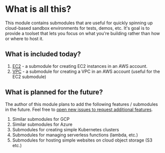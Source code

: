
# What is all this?

This module contains submodules that are useful for quickly spinning up cloud-based sandbox environments for tests, demos, etc. It's goal is to provide a toolset that lets you focus on what you're building rather than how or where to host it. 

## What is included today?

1. [EC2](https://github.com/estib/terraform-cloud-sandbox/tree/main/modules/ec2) - a submodule for creating EC2 instances in an AWS account.
2. [VPC](https://github.com/estib/terraform-cloud-sandbox/tree/main/modules/vpc) - a submodule for creating a VPC in an AWS account (useful for the EC2 submodule)

## What is planned for the future?

The author of this module plans to add the following features / submodules in the future. Feel free to [open new issues to request additional features](https://github.com/estib/terraform-cloud-sandbox/issues/new?assignees=estib&labels=enhancement&projects=&template=feature_request.md&title=). 

1. Similar submodules for GCP
2. Similar submodules for Azure
3. Submodules for creating simple Kubernetes clusters
4. Submodules for managing serverless functions (lambda, etc.)
5. Submodules for hosting simple websites on cloud object storage (S3 etc.)
